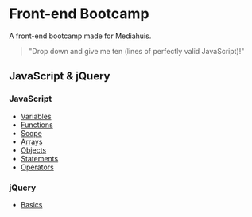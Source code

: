 # Front-end Bootcamp

A front-end bootcamp made for Mediahuis.

> "Drop down and give me ten (lines of perfectly valid JavaScript)!"

## JavaScript & jQuery

### JavaScript

* [Variables](javascript-and-jquery/javascript/01-variables/)
* [Functions](javascript-and-jquery/javascript/02-functions/)
* [Scope](javascript-and-jquery/javascript/03-scope/)
* [Arrays](javascript-and-jquery/javascript/04-arrays/)
* [Objects](javascript-and-jquery/javascript/05-objects/)
* [Statements](javascript-and-jquery/javascript/06-statements/)
* [Operators](javascript-and-jquery/javascript/07-operators/)

### jQuery

* [Basics](javascript-and-jquery/jquery/01-basics)

